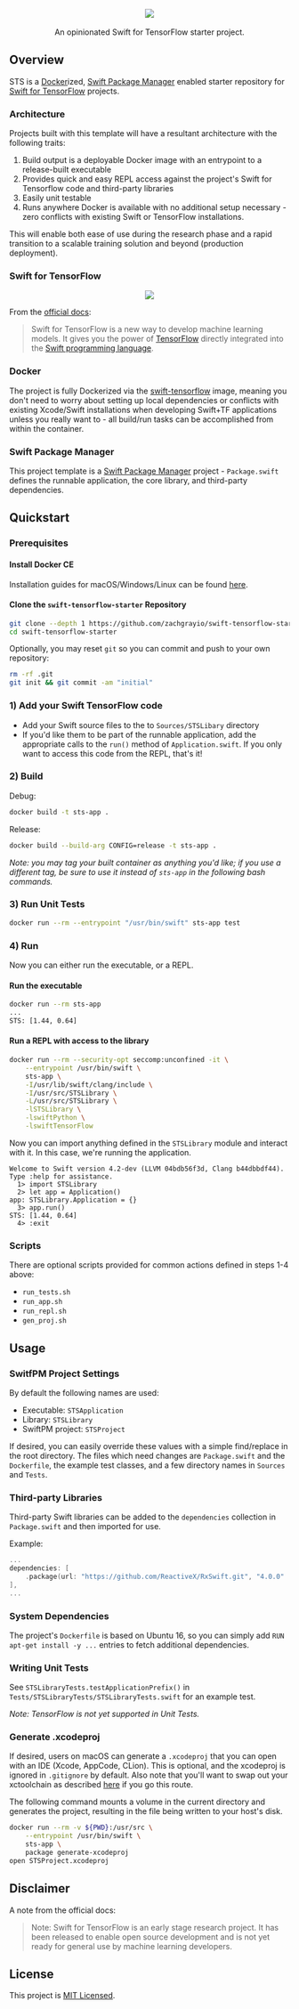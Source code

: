 <p align="center">
  <img src="docs/assets/logo.png">
  <br />
  <br />
  An opinionated Swift for TensorFlow starter project.
</p>


## Overview

STS is a [Docker](http://docker.com/)ized, [Swift Package Manager](https://swift.org/package-manager/) enabled starter repository for [Swift for TensorFlow](https://github.com/tensorflow/swift) projects.

### Architecture

Projects built with this template will have a resultant architecture with the following traits:

1. Build output is a deployable Docker image with an entrypoint to a release-built executable
2. Provides quick and easy REPL access against the project's Swift for Tensorflow code and third-party libraries
3. Easily unit testable
4. Runs anywhere Docker is available with no additional setup necessary - zero conflicts with existing Swift or TensorFlow installations.

This will enable both ease of use during the research phase and a rapid transition to a scalable training solution and beyond (production deployment).

### Swift for TensorFlow

<p align="center">
  <img src="docs/assets/swift-tf-logo.png">
</p>

From the [official docs](https://github.com/tensorflow/swift):

>Swift for TensorFlow is a new way to develop machine learning models. It gives you the power of [TensorFlow](https://www.tensorflow.org) directly integrated into the [Swift programming language](https://swift.org/about).

### Docker

The project is fully Dockerized via the [swift-tensorflow](https://github.com/zachgrayio/swift-tensorflow#7-start-the-repl-in-a-container) image, meaning you don't need to worry about setting up local dependencies or conflicts with existing Xcode/Swift installations when developing Swift+TF applications unless you really want to - all build/run tasks can be accomplished from within the container.

### Swift Package Manager

This project template is a [Swift Package Manager](https://swift.org/package-manager/) project - `Package.swift` defines the runnable application, the core library, and third-party dependencies.

## Quickstart

### Prerequisites

#### Install Docker CE

Installation guides for macOS/Windows/Linux can be found [here](https://docs.docker.com/install/).

#### Clone the `swift-tensorflow-starter` Repository

```bash
git clone --depth 1 https://github.com/zachgrayio/swift-tensorflow-starter.git
cd swift-tensorflow-starter
```

Optionally, you may reset `git` so you can commit and push to your own repository:

```bash
rm -rf .git
git init && git commit -am "initial"
```

### 1) Add your Swift TensorFlow code

* Add your Swift source files to the to `Sources/STSLibary` directory
* If you'd like them to be part of the runnable application, add the appropriate calls to the `run()` method of `Application.swift`. If you only want to access this code from the REPL, that's it!

### 2) Build

Debug: 

```bash
docker build -t sts-app .
```

Release: 

```bash
docker build --build-arg CONFIG=release -t sts-app .
```

*Note: you may tag your built container as anything you'd like; if you use a different tag, be sure to use it instead of `sts-app` in the following bash commands.*

### 3) Run Unit Tests

```bash
docker run --rm --entrypoint "/usr/bin/swift" sts-app test
```

### 4) Run

Now you can either run the executable, or a REPL.

#### Run the executable

```bash
docker run --rm sts-app
...
STS: [1.44, 0.64]
```

#### Run a REPL with access to the library

```bash
docker run --rm --security-opt seccomp:unconfined -it \
    --entrypoint /usr/bin/swift \
    sts-app \
    -I/usr/lib/swift/clang/include \
    -I/usr/src/STSLibrary \
    -L/usr/src/STSLibrary \
    -lSTSLibrary \
    -lswiftPython \
    -lswiftTensorFlow
```

Now you can import anything defined in the `STSLibrary` module and interact with it. In this case, we're running the application.

```
Welcome to Swift version 4.2-dev (LLVM 04bdb56f3d, Clang b44dbbdf44). Type :help for assistance.
  1> import STSLibrary
  2> let app = Application()
app: STSLibrary.Application = {}
  3> app.run()
STS: [1.44, 0.64]
  4> :exit
```

### Scripts

There are optional scripts provided for common actions defined in steps 1-4 above:

* `run_tests.sh`
* `run_app.sh`
* `run_repl.sh`
* `gen_proj.sh`

## Usage

### SwitfPM Project Settings

By default the following names are used:

* Executable: `STSApplication`
* Library: `STSLibrary`
* SwiftPM project: `STSProject`

If desired, you can easily override these values with a simple find/replace in the root directory. The files which need changes are `Package.swift` and the `Dockerfile`, the example test classes, and a few directory names in `Sources` and `Tests`.

### Third-party Libraries

Third-party Swift libraries can be added to the `dependencies` collection in `Package.swift` and then imported for use. 

Example: 

```swift
...
dependencies: [
    .package(url: "https://github.com/ReactiveX/RxSwift.git", "4.0.0" ..< "5.0.0")
],
...
```

### System Dependencies

The project's `Dockerfile` is based on Ubuntu 16, so you can simply add `RUN apt-get install -y ...` entries to fetch additional dependencies.

### Writing Unit Tests

See `STSLibraryTests.testApplicationPrefix()` in `Tests/STSLibraryTests/STSLibraryTests.swift` for an example test.

*Note: TensorFlow is not yet supported in Unit Tests.*

### Generate .xcodeproj

If desired, users on macOS can generate a `.xcodeproj` that you can open with an IDE (Xcode, AppCode, CLion). This is optional, and the xcodeproj is ignored in `.gitignore` by default. Also note that you'll want to swap out your xctoolchain as described [here](https://github.com/tensorflow/swift/blob/master/Installation.md) if you go this route.

The following command mounts a volume in the current directory and generates the project, resulting in the file being written to your host's disk.

```bash
docker run --rm -v ${PWD}:/usr/src \
    --entrypoint /usr/bin/swift \
    sts-app \
    package generate-xcodeproj
open STSProject.xcodeproj
```

## Disclaimer

A note from the official docs:

> Note: Swift for TensorFlow is an early stage research project. It has been released to enable open source development and is not yet ready for general use by machine learning developers.

## License

This project is [MIT Licensed](https://github.com/zachgrayio/swift-tensorflow-starter/blob/master/LICENSE).
